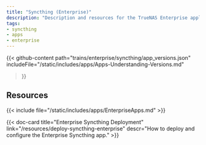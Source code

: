 ```yaml
---
title: "Syncthing (Enterprise)"
description: "Description and resources for the TrueNAS Enterprise application called Syncthing."
tags:
- syncthing
- apps
- enterprise
---
```


{{< github-content 
    path="trains/enterprise/syncthing/app_versions.json"
	includeFile="/static/includes/apps/Apps-Understanding-Versions.md"
>}}

## Resources

{{< include file="/static/includes/apps/EnterpriseApps.md" >}}

<div class="docs-sections">

{{< doc-card title="Enterprise Syncthing Deployment" link="/resources/deploy-syncthing-enterprise"
descr="How to deploy and configure the Enterprise Syncthing app." >}}

</div>